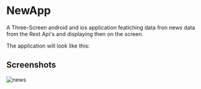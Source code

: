 
# NewApp

 A Three-Screen android and ios application featiching data fron news
 data from the Rest Api's and displaying then on the screen.
  

The application will look like this:


## Screenshots

![news](https://user-images.githubusercontent.com/69805547/140974464-190ffb2e-d4d8-42f0-8b46-f2d765c3b44a.gif)
